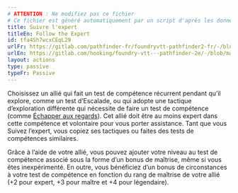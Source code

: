 ```yaml
---
# ATTENTION : Ne modifiez pas ce fichier
# Ce fichier est généré automatiquement par un script d'après les données du module Foundry VTT officiel et de sa traduction
title: Suivre l'expert
titleEn: Follow the Expert
id: tfa4Sh7wcxCEqL29
urlFr: https://gitlab.com/pathfinder-fr/foundryvtt-pathfinder2-fr/-/blob/master/data/actions/tfa4Sh7wcxCEqL29.htm
urlEn: https://gitlab.com/hooking/foundry-vtt---pathfinder-2e/-/blob/master/packs/data/actions.db/follow-the-expert.json
layout: actions
type: passive
typeFr: Passive
---
```

Choisissez un allié qui fait un test de compétence récurrent pendant qu’il explore, comme un test d’Escalade, ou qui adopte une tactique d’exploration différente qui nécessite de faire un test de compétence (comme [Échapper aux regards](échapper-aux-regards.html)). Cet allié doit être au moins expert dans cette compétence et volontaire pour vous porter assistance. Tant que vous Suivez l’expert, vous copiez ses tactiques ou faites des tests de compétences similaires.

Grâce à l’aide de votre allié, vous pouvez ajouter votre niveau au test de compétence associé sous la forme d’un bonus de maîtrise, même si vous êtes inexpérimenté. En outre, vous bénéficiez d’un bonus de circonstances à votre test de compétence en fonction du rang de maîtrise de votre allié (+2 pour expert, +3 pour maître et +4 pour légendaire).
